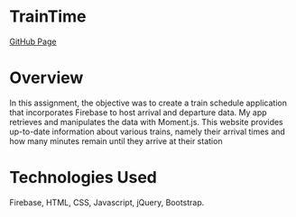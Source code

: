 # TrainTime

[GitHub Page](https://asalinas9.github.io/TrainTime/)


# Overview

In this assignment, the objective was to create a train schedule application that incorporates Firebase to host arrival and departure data. My app retrieves and manipulates the data with Moment.js. This website provides up-to-date information about various trains, namely their arrival times and how many minutes remain until they arrive at their station

# Technologies Used

Firebase, HTML, CSS, Javascript, jQuery, Bootstrap.
